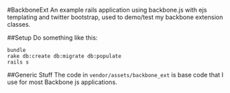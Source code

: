 #BackboneExt
An example rails application using backbone.js with ejs templating and twitter bootstrap,
used to demo/test my backbone extension classes.

##Setup
Do something like this:

```
bundle
rake db:create db:migrate db:populate
rails s
```

##Generic Stuff
The code in `vendor/assets/backbone_ext` is base code that I use for most Backbone js applications.